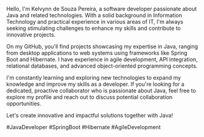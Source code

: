 Hello, I'm Kelvynn de Souza Pereira, a software developer passionate about Java and related technologies. With a solid background in Information Technology and practical experience in various areas of IT, I'm always seeking stimulating challenges to enhance my skills and contribute to innovative projects.

On my GitHub, you'll find projects showcasing my expertise in Java, ranging from desktop applications to web systems using frameworks like Spring Boot and Hibernate. I have experience in agile development, API integration, relational databases, and advanced object-oriented programming concepts.

I'm constantly learning and exploring new technologies to expand my knowledge and improve my skills as a developer. If you're looking for a dedicated, proactive collaborator who is passionate about Java, feel free to explore my profile and reach out to discuss potential collaboration opportunities.

Let's create innovative and impactful solutions together with Java!

#JavaDeveloper #SpringBoot #Hibernate #AgileDevelopment
